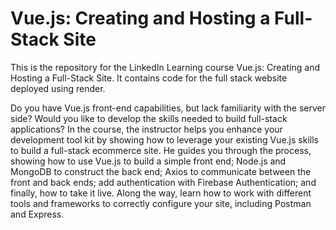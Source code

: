 # Vue.js: Creating and Hosting a Full-Stack Site
This is the repository for the LinkedIn Learning course Vue.js: Creating and Hosting a Full-Stack Site. It contains code for the full stack website deployed using render.


Do you have Vue.js front-end capabilities, but lack familiarity with the server side? Would you like to develop the skills needed to build full-stack applications? In the course, the instructor helps you enhance your development tool kit by showing how to leverage your existing Vue.js skills to build a full-stack ecommerce site. He guides you through the process, showing how to use Vue.js to build a simple front end; Node.js and MongoDB to construct the back end; Axios to communicate between the front and back ends; add authentication with Firebase Authentication; and finally, how to take it live. Along the way, learn how to work with different tools and frameworks to correctly configure your site, including Postman and Express.